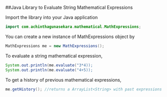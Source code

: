 ##Java Library to Evaluate String Mathematical Expressions

Import the library into your Java application

```Java
import com.achinthagunasekara.mathematical.MathExpressions;
```

You can create a new instance of MathExpressions object by

```java
MathExpressions me = new MathExpressions();
```

To evaluate a string mathematical expression,

```java
System.out.println(me.evaluate("3*4));
System.out.println(me.evaluate("4+5));
```

To get a history of previous mathematical expressions,

```java
me.getHistory(); //returns a ArrayList<String> with past expressions
```